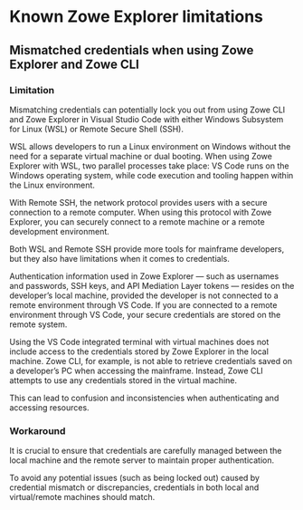 # Known Zowe Explorer limitations

## Mismatched credentials when using Zowe Explorer and Zowe CLI

### Limitation

Mismatching credentials can potentially lock you out from using Zowe CLI and Zowe Explorer in Visual Studio Code with either Windows Subsystem for Linux (WSL) or Remote Secure Shell (SSH).

WSL allows developers to run a Linux environment on Windows without the need for a separate virtual machine or dual booting. When using Zowe Explorer with WSL, two parallel processes take place: VS Code runs on the Windows operating system, while code execution and tooling happen within the Linux environment.

With Remote SSH, the network protocol provides users with a secure connection to a remote computer. When using this protocol with Zowe Explorer, you can securely connect to a remote machine or a remote development environment.

Both WSL and Remote SSH provide more tools for mainframe developers, but they also have limitations when it comes to credentials.

Authentication information used in Zowe Explorer &mdash; such as usernames and passwords, SSH keys, and API Mediation Layer tokens &mdash; resides on the developer’s local machine, provided the developer is not connected to a remote environment through VS Code. If you are connected to a remote environment through VS Code, your secure credentials are stored on the remote system.

Using the VS Code integrated terminal with virtual machines does not include access to the credentials stored by Zowe Explorer in the local machine. Zowe CLI, for example, is not able to retrieve credentials saved on a developer’s PC when accessing the mainframe. Instead, Zowe CLI attempts to use any credentials stored in the virtual machine.

This can lead to confusion and inconsistencies when authenticating and accessing resources.

### Workaround

It is crucial to ensure that credentials are carefully managed between the local machine and the remote server to maintain proper authentication.

To avoid any potential issues (such as being locked out) caused by credential mismatch or discrepancies, credentials in both local and virtual/remote machines should match.

